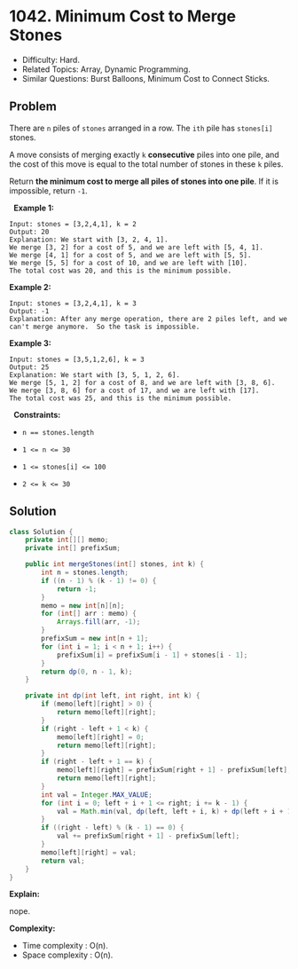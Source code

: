 # 1042. Minimum Cost to Merge Stones

- Difficulty: Hard.
- Related Topics: Array, Dynamic Programming.
- Similar Questions: Burst Balloons, Minimum Cost to Connect Sticks.

## Problem

There are ```n``` piles of ```stones``` arranged in a row. The ```ith``` pile has ```stones[i]``` stones.

A move consists of merging exactly ```k``` **consecutive** piles into one pile, and the cost of this move is equal to the total number of stones in these ```k``` piles.

Return **the minimum cost to merge all piles of stones into one pile**. If it is impossible, return ```-1```.

 
**Example 1:**

```
Input: stones = [3,2,4,1], k = 2
Output: 20
Explanation: We start with [3, 2, 4, 1].
We merge [3, 2] for a cost of 5, and we are left with [5, 4, 1].
We merge [4, 1] for a cost of 5, and we are left with [5, 5].
We merge [5, 5] for a cost of 10, and we are left with [10].
The total cost was 20, and this is the minimum possible.
```

**Example 2:**

```
Input: stones = [3,2,4,1], k = 3
Output: -1
Explanation: After any merge operation, there are 2 piles left, and we can't merge anymore.  So the task is impossible.
```

**Example 3:**

```
Input: stones = [3,5,1,2,6], k = 3
Output: 25
Explanation: We start with [3, 5, 1, 2, 6].
We merge [5, 1, 2] for a cost of 8, and we are left with [3, 8, 6].
We merge [3, 8, 6] for a cost of 17, and we are left with [17].
The total cost was 25, and this is the minimum possible.
```

 
**Constraints:**


	
- ```n == stones.length```
	
- ```1 <= n <= 30```
	
- ```1 <= stones[i] <= 100```
	
- ```2 <= k <= 30```



## Solution

```java
class Solution {
    private int[][] memo;
    private int[] prefixSum;

    public int mergeStones(int[] stones, int k) {
        int n = stones.length;
        if ((n - 1) % (k - 1) != 0) {
            return -1;
        }
        memo = new int[n][n];
        for (int[] arr : memo) {
            Arrays.fill(arr, -1);
        }
        prefixSum = new int[n + 1];
        for (int i = 1; i < n + 1; i++) {
            prefixSum[i] = prefixSum[i - 1] + stones[i - 1];
        }
        return dp(0, n - 1, k);
    }

    private int dp(int left, int right, int k) {
        if (memo[left][right] > 0) {
            return memo[left][right];
        }
        if (right - left + 1 < k) {
            memo[left][right] = 0;
            return memo[left][right];
        }
        if (right - left + 1 == k) {
            memo[left][right] = prefixSum[right + 1] - prefixSum[left];
            return memo[left][right];
        }
        int val = Integer.MAX_VALUE;
        for (int i = 0; left + i + 1 <= right; i += k - 1) {
            val = Math.min(val, dp(left, left + i, k) + dp(left + i + 1, right, k));
        }
        if ((right - left) % (k - 1) == 0) {
            val += prefixSum[right + 1] - prefixSum[left];
        }
        memo[left][right] = val;
        return val;
    }
}
```

**Explain:**

nope.

**Complexity:**

* Time complexity : O(n).
* Space complexity : O(n).
